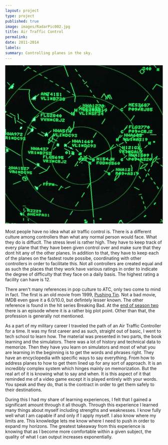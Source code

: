 ```yaml
---
layout: project
type: project
published: true
image: images/RadarPic002.jpg
title: Air Traffic Control
permalink: 
date: 2011-2014
labels:
summary: Controlling planes in the sky.
---
```


<img class="ui medium left floated image" src="../images/RadarPic002.jpg">

Most people have no idea what air traffic control is. There is a different culture among controllers than what any normal person would face. What they do is diffuclt. The stress level is rather high. They have to keep track of every plane that they have been given control over and make sure that they dont hit any of the other planes. In addition to that, they have to keep each of the planes on the fastest route possibe, coordinating with other controllers in order to facilitate this. Not all controllers are created equal and as such the places that they work have various ratings in order to indicate the degree of difficulty that they face on a daily basis. The highest rating a facility can have is 12. 

There aren't many references in pop culture to ATC, only two come to mind in fact. The first is an old movie from 1999, [Pushing Tin](http://www.imdb.com/title/tt0120797/). Not a bad movie, IMDB even gave it a 6.0/10.0, but defintely lesser known. The other reference is found in the hit series Breaking Bad. At the [end of season two](http://www.imdb.com/title/tt1232248/?ref_=ttep_ep13) there is an episode where it is a rather big plot point. Other than that, the profession is generally not mentioned. 

As a part of my military career I traveled the path of an Air Traffic Controller for a time. It was my first career and as such, straight out of basic, I went to tech school to learn how. The material was presented in two parts, the book learning and the simulators. There was a lot of history and technical data to memorize. Then they have you learn on simulators and most of what you are learning in the beginning is to get the words and phrases right. They have an encyclopedia with specific ways to say everything. From how to address planes to how to get them lined up for any sort of approach. It is an incredibly complex system which hinges mainly on memorization. But the real art of it is knowing what to say and when. It is this aspect of it that reminded me of a video game except it is played entirely with your words. You speak and they do, that is the contract in order to get them safely to their destinations. 

During this I had my share of learning experiences, I felt that I gained a significant amount through it all though. Through this experience I learned many things about myself including strengths and weaknesses. I know fully well what I am capable if and only if I apply myself. I also know where my limits are. This knowledge lets me know where I need to push in order to expand my horizons. The greatest takeaway from this experience is knowing that as I become more comfortable within a given subject, the quality of what I can output increases exponentially. 
